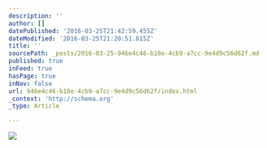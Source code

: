 ```yaml
---
description: ''
author: []
datePublished: '2016-03-25T21:42:59.455Z'
dateModified: '2016-03-25T21:20:51.815Z'
title: ''
sourcePath: _posts/2016-03-25-946e4c46-b18e-4cb9-a7cc-9e4d9c56d62f.md
published: true
inFeed: true
hasPage: true
inNav: false
url: 946e4c46-b18e-4cb9-a7cc-9e4d9c56d62f/index.html
_context: 'http://schema.org'
_type: Article

---
```

![](https://the-grid-user-content.s3-us-west-2.amazonaws.com/5bedd1f4-b74f-471b-b6bb-e14246e4e779.png)